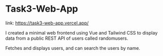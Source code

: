 # Task3-Web-App

link: https://task3-web-app.vercel.app/

I created a minimal web frontend using Vue and Tailwind CSS to display data from a public REST API of users called randomusers.

Fetches and displays users, and can search the users by name.
